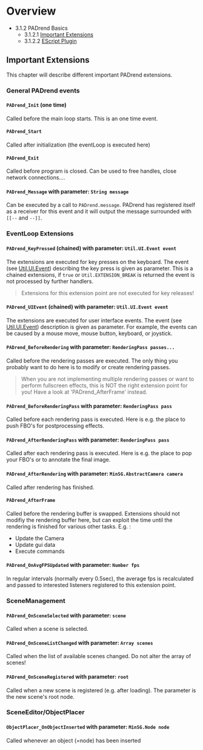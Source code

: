 <!------------------------------------------------------------------------------------------------
This work is licensed under the Creative Commons Attribution-ShareAlike 4.0 International License.
 To view a copy of this license, visit http://creativecommons.org/licenses/by-sa/4.0/.
 Author: Henrik Heine (hheine@mail.uni-paderborn.de)
 PADrend Version 1.0.0
------------------------------------------------------------------------------------------------->
<!---BEGINN_INDEXSECTION--->
<!---Automaticly generated section. Do not edit!!!--->
# Overview
* 3.1.2 PADrend Basics
    * 3.1.2.1 [Important Extensions](../../../3_Development_Guide/1_EScript/2_PADrend_Basics/1_Important_Extensions.md)
    * 3.1.2.2 [EScript Plugin](../../../3_Development_Guide/1_EScript/2_PADrend_Basics/2_EScript_Plugin/EScript_Plugin.md)
<!---END_INDEXSECTION--->

## Important Extensions
This chapter will describe different important PADrend extensions.

### General PADrend events
#### `PADrend_Init` (one time)
 Called before the main loop starts. This is an one time event.

#### `PADrend_Start`
Called after initialization (the eventLoop is executed here)

#### `PADrend_Exit`
Called before program is closed. Can be used to free handles, close network connections....

#### `PADrend_Message` with parameter: `String message`
Can be executed by a call to `PADrend.message`. PADrend has registered itself as a receiver for this event and it will output the message surrounded with `[[--` and `--]]`.


### EventLoop Extensions
#### `PADrend_KeyPressed` (chained) with parameter: `Util.UI.Event event`
The extensions are executed for key presses on the keyboard. The event (see [Util.UI.Event](UI.Event.md)) describing the key press is given as parameter. This is a chained extensions, if `true` or `Util.EXTENSION_BREAK` is returned the event is not processed by further handlers.
> Extensions for this extension point are not executed for key releases!

#### `PADrend_UIEvent` (chained) with parameter: `Util.UI.Event event`
The extensions are executed for user interface events. The event (see [Util.UI.Event](UI.Event.md)) description is given as parameter.
For example, the events can be caused by a mouse move, mouse button, keyboard, or joystick.

#### `PADrend_BeforeRendering` with parameter: `RenderingPass passes...`
Called before the rendering passes are executed. The only thing you probably want to do here is to modify or create rendering passes.
> When you are not implementing multiple rendering passes or want to perform fullscreen effects, this is NOT the right extension point for you! Have a look at 'PADrend_AfterFrame' instead.

#### `PADrend_BeforeRenderingPass` with parameter: `RenderingPass pass`
Called before each rendering pass is executed. Here is e.g. the place to push FBO's for postprocessing effects.

#### `PADrend_AfterRenderingPass` with parameter: `RenderingPass pass`
Called after each rendering pass is executed. Here is e.g. the place to pop your FBO's or to annotate the final image.

#### `PADrend_AfterRendering` with parameter: `MinSG.AbstractCamera camera`
Called after rendering has finished.

#### `PADrend_AfterFrame`
Called before the rendering buffer is swapped. Extensions should not modifiy the rendering buffer here, but can exploit the time until the rendering is finished for various other tasks. E.g. :
* Update the Camera
* Update gui data
* Execute commands

#### `PADrend_OnAvgFPSUpdated` with parameter: `Number fps`
In regular intervals (normally every 0.5sec), the average fps is recalculated and passed to interested listeners registered to this extension point.



### SceneManagement
#### `PADrend_OnSceneSelected` with parameter: `scene`
Called when a scene is selected.

#### `PADrend_OnSceneListChanged` with parameter: `Array scenes`
Called when the list of available scenes changed. Do not alter the array of scenes!

#### `PADrend_OnSceneRegistered` with parameter: `root`
Called when a new scene is registered (e.g. after loading). The parameter is the new scene's root node.


### SceneEditor/ObjectPlacer
#### `ObjectPlacer_OnObjectInserted` with parameter: `MinSG.Node node`
Called whenever an object (=node) has been inserted


